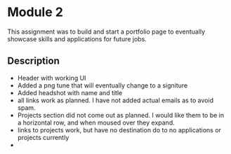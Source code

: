 # Module 2

This assignment was to build and start a portfolio page to eventually showcase skills and applications for future jobs.

## Description

- Header with working UI 
- Added a png tune that will eventually change to a signiture
- Added headshot with name and title
- all links work as planned. I have not added actual emails as to avoid spam.
- Projects section did not come out as planned. I would like them to be in a horizontal row, and when moused over they expand.
- links to projects work, but have no destination do to no applications or projects currently
- 